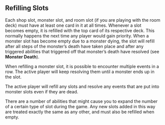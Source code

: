 Refilling Slots
---------------

Each shop slot, monster slot, and room slot (if you are playing with the room deck) must have at least one card in it at all times. Whenever a slot becomes empty, it is refilled with the top card of its respective deck. This normally happens the next time any player would gain priority. When a monster slot has become empty due to a monster dying, the slot will refill after all steps of the monster’s death have taken place and after any triggered abilities that triggered off that monster’s death have resolved (see **Monster Death**).

When refilling a monster slot, it is possible to encounter multiple events in a row. The active player will keep resolving them until a monster ends up in the slot.

The active player will refill any slots and resolve any events that are put into monster slots even if they are dead.

There are a number of abilities that might cause you to expand the number of a certain type of slot during the game. Any new slots added in this way are treated exactly the same as any other, and must also be refilled when empty.

